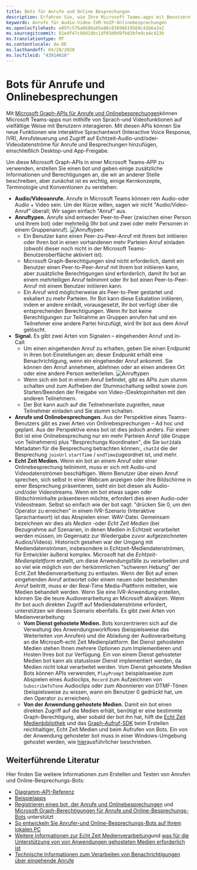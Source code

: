 ```yaml
---
title: Bots für Anrufe und Online Besprechungen
description: Erfahren Sie, wie Ihre Microsoft Teams-apps mit Benutzern interagieren können, die Sprach-und Videofunktionen mithilfe von Microsoft Graph-APIs für Anrufe und Onlinebesprechungen verwenden.
keywords: Anrufe für Audio-Video-IVR-VoIP-Onlinebesprechungen
ms.openlocfilehash: e89fc576a0688a65e86c03696619569c41b6a3a2
ms.sourcegitcommit: 61edf47c9dd1dbc1df03d0d9fb83bfedca4c423b
ms.translationtype: MT
ms.contentlocale: de-DE
ms.lasthandoff: 04/28/2020
ms.locfileid: "43914616"
---
```

# <a name="calls-and-online-meetings-bots"></a>Bots für Anrufe und Onlinebesprechungen

Mit [Microsoft Graph-APIs für Anrufe und Onlinebesprechungen](/graph/api/resources/communications-api-overview?view=graph-rest-beta)können Microsoft Teams-apps nun mithilfe von Sprach-und Videofunktionen auf vielfältige Weise mit Benutzern interagieren. Mit diesen APIs können Sie neue Funktionen wie interaktive Sprachantwort (Interactive Voice Response, IVR), Anrufsteuerung und Zugriff auf Echtzeit-Audio-und/oder-Videodatenströme für Anrufe und Besprechungen hinzufügen, einschließlich Desktop-und App-Freigabe.

Um diese Microsoft Graph-APIs in einer Microsoft Teams-APP zu verwenden, erstellen Sie einen bot und geben einige zusätzliche Informationen und Berechtigungen an, die wir an anderer Stelle beschreiben, aber zunächst ist es wichtig, einige Kernkonzepte, Terminologie und Konventionen zu verstehen:

* **Audio/Videoanrufe.** Anrufe in Microsoft Teams können rein Audio-oder Audio + Video sein. Um der Kürze willen, sagen wir nicht "Audio/Video-Anruf" überall; Wir sagen einfach "Anruf" aus.
* **Anruftypen.** Anrufe sind entweder Peer-to-Peer (zwischen einer Person und Ihrem bot) oder mehrteilig (Ihr bot und zwei oder mehr Personen in einem Gruppenanruf).
  ![Anruftypen](~/assets/images/calls-and-meetings/call-types.png):
  * Ein Benutzer kann einen Peer-zu-Peer-Anruf mit Ihrem bot initiieren oder Ihren bot in einen vorhandenen mehr Parteien Anruf einladen (obwohl dieser noch nicht in der Microsoft Teams-Benutzeroberfläche aktiviert ist).
  * Microsoft Graph-Berechtigungen sind nicht erforderlich, damit ein Benutzer einen Peer-to-Peer-Anruf mit Ihrem bot initiieren kann, aber zusätzliche Berechtigungen sind erforderlich, damit Ihr bot an einem mehrteiligen Anruf teilnimmt oder Ihr bot einen Peer-to-Peer-Anruf mit einem Benutzer initiieren kann.
  * Ein Anruf wird möglicherweise als Peer-to-Peer gestartet und eskaliert zu mehr Parteien. Ihr Bot kann diese Eskalation initiieren, indem er andere einlädt, vorausgesetzt, Ihr bot verfügt über die entsprechenden Berechtigungen. Wenn Ihr bot keine Berechtigungen zur Teilnahme an Gruppen anrufen hat und ein Teilnehmer eine andere Partei hinzufügt, wird Ihr bot aus dem Anruf gelöscht.
* **Signal.** Es gibt zwei Arten von Signalen – eingehenden Anruf und in-Call:
  * Um einen eingehenden Anruf zu erhalten, geben Sie einen Endpunkt in ihren bot-Einstellungen an; dieser Endpunkt erhält eine Benachrichtigung, wenn ein eingehender Anruf ankommt. Sie können den Anruf annehmen, ablehnen oder an einen anderen Ort oder eine andere Person weiterleiten.
  ![Anruftypen](~/assets/images/calls-and-meetings/call-handling.png)
  * Wenn sich ein bot in einem Anruf befindet, gibt es APIs zum stumm schalten und zum Aufheben der Stummschaltung selbst sowie zum Starten/Beenden der Freigabe von Video-/Desktopinhalten mit den anderen Teilnehmern.
  * Der Bot kann auch auf die Teilnehmerliste zugreifen, neue Teilnehmer einladen und Sie stumm schalten.
* **Anrufe und Onlinebesprechungen.** Aus der Perspektive eines Teams-Benutzers gibt es zwei Arten von Onlinebesprechungen – Ad hoc und geplant. Aus der Perspektive eines bot ist dies jedoch anders. Für einen Bot ist eine Onlinebesprechung nur ein mehr Parteien Anruf (die Gruppe von Teilnehmern) plus "Besprechungs Koordinaten", die Sie `botId`als Metadaten für die Besprechung betrachten können:, `chatId` die der Besprechung `joinUrl` `startTime` / `endTime`zugeordnet ist, und mehr.
* **Echt Zeit Medien.** Wenn ein bot an einem Anruf oder einer Onlinebesprechung teilnimmt, muss er sich mit Audio-und Videodatenströmen beschäftigen. Wenn Benutzer über einen Anruf sprechen, sich selbst in einer Webcam anzeigen oder ihre Bildschirme in einer Besprechung präsentieren, sieht ein bot diesen als Audio-und/oder Videostreams. Wenn ein bot etwas sagen oder Bildschirminhalte präsentieren möchte, erfordert dies einen Audio-oder Videostream. Selbst so einfach wie der bot sagt: "drücken Sie 0, um den Operator zu erreichen" in einem IVR-Szenario (Interaktive Sprachantwort) ist das Abspielen einer. WAV-Datei. Gemeinsam bezeichnen wir dies als _Medien_ -oder _Echt Zeit Medien_ (bei Bezugnahme auf Szenarien, in denen Medien in Echtzeit verarbeitet werden müssen, im Gegensatz zur Wiedergabe zuvor aufgezeichneten Audios/Videos). Historisch gesehen war der Umgang mit Mediendatenströmen, insbesondere in Echtzeit-Mediendatenströmen, für Entwickler äußerst komplex. Microsoft hat die _Echtzeit-Medienplattform_ erstellt, um diese Anwendungsfälle zu verarbeiten und so viel wie möglich von der herkömmlichen "schweren Hebung" der Echt Zeit Medienverarbeitung zu entlasten.  Wenn der Bot auf einen eingehenden Anruf antwortet oder einem neuen oder bestehenden Anruf beitritt, muss er der Real-Time Media-Plattform mitteilen, wie Medien behandelt werden. Wenn Sie eine IVR-Anwendung erstellen, können Sie die teure Audioverarbeitung an Microsoft abwälzen. Wenn Ihr bot auch direkten Zugriff auf Mediendatenströme erfordert, unterstützen wir dieses Szenario ebenfalls. Es gibt zwei Arten von Medienverarbeitung:
  * **Vom Dienst gehostete Medien.** Bots konzentrieren sich auf die Verwaltung des Anwendungsworkflows (beispielsweise das Weiterleiten von Anrufen) und die Abladung der Audioverarbeitung an die Microsoft-echt Zeit Medienplattform. Bei Dienst gehosteten Medien stehen Ihnen mehrere Optionen zum Implementieren und Hosten Ihres bot zur Verfügung. Ein von einem Dienst gehosteter Medien bot kann als statusloser Dienst implementiert werden, da Medien nicht lokal verarbeitet werden. Vom Dienst gehostete Medien Bots können APIs verwenden, `PlayPrompt` beispielsweise zum Abspielen eines Audioclips, `Record` zum Aufzeichnen von `SubscribeToTone` Audioclips oder zum Abonnieren von DTMF-Tönen (beispielsweise zu wissen, wann ein Benutzer 0 gedrückt hat, um den Operator zu erreichen).
  * **Von der Anwendung gehostete Medien.** Damit ein bot einen direkten Zugriff auf die Medien erhält, benötigt er eine bestimmte Graph-Berechtigung, aber sobald der bot ihn hat, hilft die [Echt Zeit Medienbibliothek](https://www.nuget.org/packages/Microsoft.Graph.Communications.Calls.Media/) und das [Graph-Aufruf-SDK](https://microsoftgraph.github.io/microsoft-graph-comms-samples/docs/articles/index.html#graph-calling-sdk-and-stateful-client-builder) beim Erstellen reichhaltiger, Echt Zeit Medien und beim Aufrufen von Bots. Ein von der Anwendung gehosteter bot muss in einer Windows-Umgebung gehostet werden, wie [hier](./requirements-considerations-application-hosted-media-bots.md)ausführlicher beschrieben.

## <a name="further-reading"></a>Weiterführende Literatur

Hier finden Sie weitere Informationen zum Erstellen und Testen von Anrufen und Online-Besprechungs-Bots:

* [Diagramm-API-Referenz](/graph/api/resources/communications-api-overview?view=graph-rest-beta)
* [Beispielapps](https://github.com/microsoftgraph/microsoft-graph-comms-samples)
* [Registrieren eines bot, der Anrufe und Onlinebesprechungen](./registering-calling-bot.md) und [Microsoft Graph-Berechtigungen für Anrufe und Online-Besprechungs-Bots](./registering-calling-bot.md#add-microsoft-graph-permissions) unterstützt
* [So entwickeln Sie Anrufer-und Online-Besprechungs-Bots auf Ihrem lokalen PC](./debugging-local-testing-calling-meeting-bots.md)
* [Weitere Informationen zur Echt Zeit Medienverarbeitung](./real-time-media-concepts.md)und [was für die Unterstützung von von Anwendungen gehosteten Medien erforderlich ist](./requirements-considerations-application-hosted-media-bots.md)
* [Technische Informationen zum Verarbeiten von Benachrichtigungen über eingehende Anrufe](./call-notifications.md)
